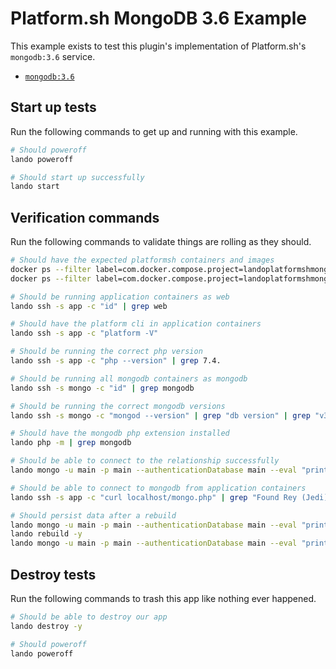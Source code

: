 Platform.sh MongoDB 3.6 Example
===============================

This example exists to test this plugin's implementation of Platform.sh's `mongodb:3.6` service.

* [`mongodb:3.6`](https://docs.platform.sh/configuration/services/mongodb.html)

Start up tests
--------------

Run the following commands to get up and running with this example.

```bash
# Should poweroff
lando poweroff

# Should start up successfully
lando start
```

Verification commands
---------------------

Run the following commands to validate things are rolling as they should.

```bash
# Should have the expected platformsh containers and images
docker ps --filter label=com.docker.compose.project=landoplatformshmongodb36 | grep docker.registry.platform.sh/php-7.4 | grep landoplatformshmongodb36_app_1
docker ps --filter label=com.docker.compose.project=landoplatformshmongodb36 | grep docker.registry.platform.sh/mongodb-3.6 | grep landoplatformshmongodb36_mongo_1

# Should be running application containers as web
lando ssh -s app -c "id" | grep web

# Should have the platform cli in application containers
lando ssh -s app -c "platform -V"

# Should be running the correct php version
lando ssh -s app -c "php --version" | grep 7.4.

# Should be running all mongodb containers as mongodb
lando ssh -s mongo -c "id" | grep mongodb

# Should be running the correct mongodb versions
lando ssh -s mongo -c "mongod --version" | grep "db version" | grep "v3.6."

# Should have the mongodb php extension installed
lando php -m | grep mongodb

# Should be able to connect to the relationship successfully
lando mongo -u main -p main --authenticationDatabase main --eval "printjson('ping')" main

# Should be able to connect to mongodb from application containers
lando ssh -s app -c "curl localhost/mongo.php" | grep "Found Rey (Jedi)"

# Should persist data after a rebuild
lando mongo -u main -p main --authenticationDatabase main --eval "printjson(db.createCollection('lando'))" main
lando rebuild -y
lando mongo -u main -p main --authenticationDatabase main --eval "printjson(db.getCollectionNames())" main | grep lando
```

Destroy tests
-------------

Run the following commands to trash this app like nothing ever happened.

```bash
# Should be able to destroy our app
lando destroy -y

# Should poweroff
lando poweroff
```
